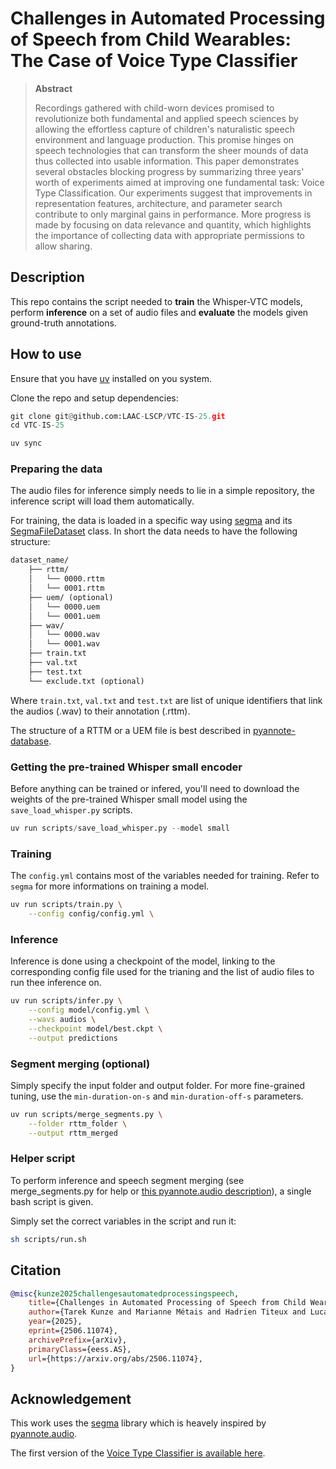 # Challenges in Automated Processing of Speech from Child Wearables: The Case of Voice Type Classifier

> **Abstract**
>
> Recordings gathered with child-worn devices promised to revolutionize both fundamental and applied speech sciences by allowing the effortless capture of children's naturalistic speech environment and language production. This promise hinges on speech technologies that can transform the sheer mounds of data thus collected into usable information. This paper demonstrates several obstacles blocking progress by summarizing three years' worth of experiments aimed at improving one fundamental task: Voice Type Classification. Our experiments suggest that improvements in representation features, architecture, and parameter search contribute to only marginal gains in performance. More progress is made by focusing on data relevance and quantity, which highlights the importance of collecting data with appropriate permissions to allow sharing.

## Description
This repo contains the script needed to **train** the Whisper-VTC models, perform **inference** on a set of audio files and **evaluate** the models given ground-truth annotations.

## How to use
Ensure that you have [uv](https://github.com/astral-sh/uv) installed on you system.

Clone the repo and setup dependencies:
```python
git clone git@github.com:LAAC-LSCP/VTC-IS-25.git
cd VTC-IS-25

uv sync
```

### Preparing the data
The audio files for inference simply needs to lie in a simple repository, the inference script will load them automatically.

For training, the data is loaded in a specific way using [segma](https://github.com/arxaqapi/segma) and its [SegmaFileDataset](https://github.com/arxaqapi/segma/blob/49c1ce4bace130785c7be0e5aab6a8ed3bd0d711/src/segma/data/file_dataset.py#L41-L64) class.
In short the data needs to have the following structure:

```txt
dataset_name/
    ├── rttm/
    │   └── 0000.rttm
    │   └── 0001.rttm
    ├── uem/ (optional)
    │   └── 0000.uem
    │   └── 0001.uem
    ├── wav/
    │   └── 0000.wav
    │   └── 0001.wav
    ├── train.txt
    ├── val.txt
    ├── test.txt
    └── exclude.txt (optional)
```

Where `train.txt`, `val.txt` and `test.txt` are list of unique identifiers that link the audios (.wav) to their annotation (.rttm).

The structure of a RTTM or a UEM file is best described in [pyannote-database](https://github.com/pyannote/pyannote-database/blob/develop/README.md#segmentation).

### Getting the pre-trained Whisper small encoder
Before anything can be trained or infered, you'll need to download the weights of the pre-trained Whisper small model using the `save_load_whisper.py` scripts.

```python
uv run scripts/save_load_whisper.py --model small
```

### Training
The `config.yml` contains most of the variables needed for training. Refer to `segma` for more informations on training a model.

```sh
uv run scripts/train.py \
    --config config/config.yml \

```

### Inference
Inference is done using a checkpoint of the model, linking to the corresponding config file used for the trianing and the list of audio files to run thee inference on.

```sh
uv run scripts/infer.py \
    --config model/config.yml \
    --wavs audios \
    --checkpoint model/best.ckpt \
    --output predictions
```


### Segment merging (optional)
Simply specify the input folder and output folder.
For more fine-grained tuning, use the `min-duration-on-s` and `min-duration-off-s` parameters.

```sh
uv run scripts/merge_segments.py \
    --folder rttm_folder \
    --output rttm_merged
```


### Helper script
To perform inference and speech segment merging (see merge_segments.py for help or [this pyannote.audio description](https://github.com/pyannote/pyannote-audio/blob/240a7f3ef60bc613169df860b536b10e338dbf3c/pyannote/audio/pipelines/resegmentation.py#L79-L82)), a single bash script is given.

Simply set the correct variables in the script and run it:
```sh
sh scripts/run.sh
```

## Citation

```bibtex
@misc{kunze2025challengesautomatedprocessingspeech,
    title={Challenges in Automated Processing of Speech from Child Wearables: The Case of Voice Type Classifier}, 
    author={Tarek Kunze and Marianne Métais and Hadrien Titeux and Lucas Elbert and Joseph Coffey and Emmanuel Dupoux and Alejandrina Cristia and Marvin Lavechin},
    year={2025},
    eprint={2506.11074},
    archivePrefix={arXiv},
    primaryClass={eess.AS},
    url={https://arxiv.org/abs/2506.11074}, 
}
```

## Acknowledgement
This work uses the [segma](https://github.com/arxaqapi/segma) library which is heavely inspired by [pyannote.audio](https://github.com/pyannote/pyannote-audio).

The first version of the [Voice Type Classifier is available here](https://github.com/MarvinLvn/voice-type-classifier).
